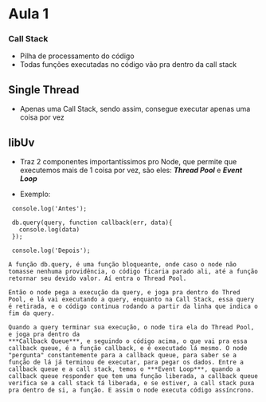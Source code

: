 # Aula 1

### Call Stack
 - Pilha de processamento do código
 - Todas funções executadas no código vão pra dentro da call stack


## Single Thread
 - Apenas uma Call Stack, sendo assim, consegue executar apenas uma coisa por vez

## libUv
 - Traz 2 componentes importantíssimos pro Node, que permite que executemos mais de 1 coisa por vez, são eles: ***Thread Pool*** e ***Event Loop***
 
 - Exemplo:
~~~
 console.log('Antes');

 db.query(query, function callback(err, data){
   console.log(data)
 });

 console.log('Depois');

A função db.query, é uma função bloqueante, onde caso o node não tomasse nenhuma providência, o código ficaria parado ali, até a função retornar seu devido valor. Aí entra o Thread Pool.

Então o node pega a execução da query, e joga pra dentro do Thred Pool, e lá vai executando a query, enquanto na Call Stack, essa query é retirada, e o código continua rodando a partir da linha que indica o fim da query.

Quando a query terminar sua execução, o node tira ela do Thread Pool, e joga pra dentro da 
***Callback Queue***, e seguindo o código acima, o que vai pra essa callback queue, é a função callback, e é executado lá mesmo. O node "pergunta" constantemente para a callback queue, para saber se a função de lá já terminou de executar, para pegar os dados. Entre a callback queue e a call stack, temos o ***Event Loop***, quando a callback queue responder que tem uma função liberada, a callback queue verifica se a call stack tá liberada, e se estiver, a call stack puxa pra dentro de si, a função. E assim o node executa código assíncrono.
~~~